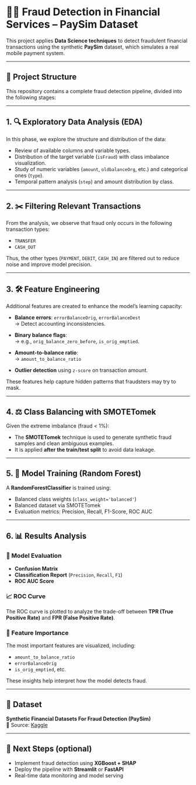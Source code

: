# 🕵️‍♀️ Fraud Detection in Financial Services – PaySim Dataset

This project applies **Data Science techniques** to detect fraudulent financial transactions using the synthetic **PaySim** dataset, which simulates a real mobile payment system.

---

## 📁 Project Structure

This repository contains a complete fraud detection pipeline, divided into the following stages:

---

## 1. 🔍 Exploratory Data Analysis (EDA)

In this phase, we explore the structure and distribution of the data:

- Review of available columns and variable types.
- Distribution of the target variable (`isFraud`) with class imbalance visualization.
- Study of numeric variables (`amount`, `oldbalanceOrg`, etc.) and categorical ones (`type`).
- Temporal pattern analysis (`step`) and amount distribution by class.

---

## 2. ✂️ Filtering Relevant Transactions

From the analysis, we observe that fraud only occurs in the following transaction types:

- `TRANSFER`
- `CASH_OUT`

Thus, the other types (`PAYMENT`, `DEBIT`, `CASH_IN`) are filtered out to reduce noise and improve model precision.

---

## 3. 🛠️ Feature Engineering

Additional features are created to enhance the model’s learning capacity:

- **Balance errors**: `errorBalanceOrig`, `errorBalanceDest`  
  → Detect accounting inconsistencies.

- **Binary balance flags**:  
  → e.g., `orig_balance_zero_before`, `is_orig_emptied`.

- **Amount-to-balance ratio**:  
  → `amount_to_balance_ratio`

- **Outlier detection** using `z-score` on transaction amount.

These features help capture hidden patterns that fraudsters may try to mask.

---

## 4. ⚖️ Class Balancing with SMOTETomek

Given the extreme imbalance (fraud < 1%):

- The **SMOTETomek** technique is used to generate synthetic fraud samples and clean ambiguous examples.
- It is applied **after the train/test split** to avoid data leakage.

---

## 5. 🤖 Model Training (Random Forest)

A **RandomForestClassifier** is trained using:

- Balanced class weights (`class_weight='balanced'`)
- Balanced dataset via SMOTETomek
- Evaluation metrics: Precision, Recall, F1-Score, ROC AUC

---

## 6. 📊 Results Analysis

### 🧪 Model Evaluation

- **Confusion Matrix**
- **Classification Report** (`Precision`, `Recall`, `F1`)
- **ROC AUC Score**

### 📈 ROC Curve

The ROC curve is plotted to analyze the trade-off between **TPR (True Positive Rate)** and **FPR (False Positive Rate)**.

### 📌 Feature Importance

The most important features are visualized, including:

- `amount_to_balance_ratio`
- `errorBalanceOrig`
- `is_orig_emptied`, etc.

These insights help interpret how the model detects fraud.

---

## 💼 Dataset

**Synthetic Financial Datasets For Fraud Detection (PaySim)**  
📎 Source: [Kaggle](https://www.kaggle.com/datasets/ealaxi/paysim1)

---

## 🧠 Next Steps (optional)

- Implement fraud detection using **XGBoost + SHAP**
- Deploy the pipeline with **Streamlit** or **FastAPI**
- Real-time data monitoring and model serving

